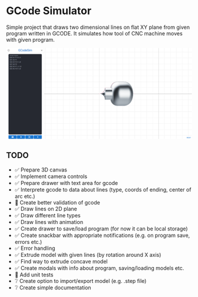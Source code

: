 # GCode Simulator

Simple project that draws two dimensional lines on flat XY plane from given program written in GCODE.
It simulates how tool of CNC machine moves with given program.

[![GCodeSim screen](./public//GCodeSim.png)](https://gcodesim.netlify.app)

## TODO

- ✅ Prepare 3D canvas
- ✅ Implement camera controls
- ✅ Prepare drawer with text area for gcode
- ✅ Interprete gcode to data about lines (type, coords of ending, center of arc etc.)
- 🚧 Create better validation of gcode
- ✅ Draw lines on 2D plane
- ✅ Draw different line types
- ✅ Draw lines with animation
- ✅ Create drawer to save/load program (for now it can be local storage)
- ✅ Create snackbar with appropriate notifications (e.g. on program save, errors etc.)
- ✅ Error handling
- ✅ Extrude model with given lines (by rotation around X axis)
- ✅ Find way to extrude concave model
- ✅ Create modals with info about program, saving/loading models etc.
- 🚧 Add unit tests
- ❔ Create option to import/export model (e.g. .step file)
- ❔ Create simple documentation
